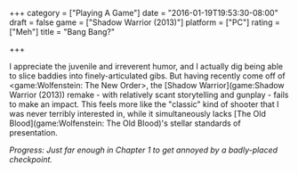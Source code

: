 +++
category = ["Playing A Game"]
date = "2016-01-19T19:53:30-08:00"
draft = false
game = ["Shadow Warrior (2013)"]
platform = ["PC"]
rating = ["Meh"]
title = "Bang Bang?"

+++

I appreciate the juvenile and irreverent humor, and I actually dig being able to slice baddies into finely-articulated gibs.  But having recently come off of <game:Wolfenstein: The New Order>, the [Shadow Warrior](game:Shadow Warrior (2013)) remake - with relatively scant storytelling and gunplay - fails to make an impact.  This feels more like the "classic" kind of shooter that I was never terribly interested in, while it simultaneously lacks [The Old Blood](game:Wolfenstein: The Old Blood)'s stellar standards of presentation.

<i>Progress: Just far enough in Chapter 1 to get annoyed by a badly-placed checkpoint.</i>
